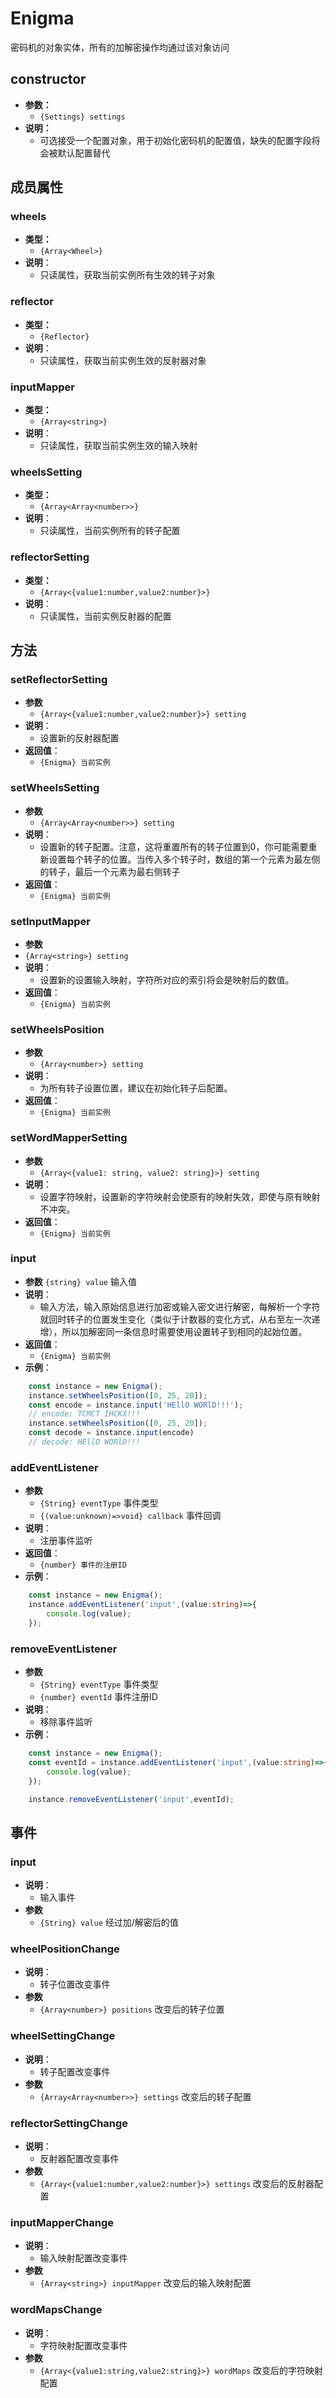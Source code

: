 # Enigma

密码机的对象实体，所有的加解密操作均通过该对象访问

## constructor

- **参数：**
  - `{Settings} settings`
- **说明：**
  - 可选接受一个配置对象，用于初始化密码机的配置值，缺失的配置字段将会被默认配置替代

## 成员属性

### wheels

- **类型：**
  - `{Array<Wheel>}`
- **说明**：
  - 只读属性，获取当前实例所有生效的转子对象

### reflector

- **类型：**
  - `{Reflector}`
- **说明**：
  - 只读属性，获取当前实例生效的反射器对象

### inputMapper

- **类型：**
  - `{Array<string>}`
- **说明**：
  - 只读属性，获取当前实例生效的输入映射

### wheelsSetting

- **类型：**
  - `{Array<Array<number>>}`
- **说明**：
  - 只读属性，当前实例所有的转子配置

### reflectorSetting

- **类型：**
  - `{Array<{value1:number,value2:number}>}`
- **说明**：
  - 只读属性，当前实例反射器的配置

## 方法

### setReflectorSetting

- **参数**
  - `{Array<{value1:number,value2:number}>} setting`
- **说明**：
  - 设置新的反射器配置
- **返回值**：
  - `{Enigma} 当前实例`

### setWheelsSetting

- **参数**
  - `{Array<Array<number>>} setting`
- **说明**：
  - 设置新的转子配置。注意，这将重置所有的转子位置到0，你可能需要重新设置每个转子的位置。当传入多个转子时，数组的第一个元素为最左侧的转子，最后一个元素为最右侧转子
- **返回值**：
  - `{Enigma} 当前实例`

### setInputMapper

- **参数**
- `{Array<string>} setting`
- **说明**：
  - 设置新的设置输入映射，字符所对应的索引将会是映射后的数值。
- **返回值**：
  - `{Enigma} 当前实例`

### setWheelsPosition

- **参数**
  - `{Array<number>} setting`
- **说明**：
  - 为所有转子设置位置，建议在初始化转子后配置。
- **返回值**：
  - `{Enigma} 当前实例`

### setWordMapperSetting

- **参数**
  - `{Array<{value1: string, value2: string}>} setting`
- **说明**：
  - 设置字符映射，设置新的字符映射会使原有的映射失效，即使与原有映射不冲突。
- **返回值**：
  - `{Enigma} 当前实例`

### input

- **参数** `{string} value` 输入值
- **说明**：
  - 输入方法，输入原始信息进行加密或输入密文进行解密，每解析一个字符就回时转子的位置发生变化（类似于计数器的变化方式，从右至左一次递增），所以加解密同一条信息时需要使用设置转子到相同的起始位置。
- **返回值**：
  - `{Enigma} 当前实例`
- **示例**：

```typescript
    const instance = new Enigma();
    instance.setWheelsPosition([0, 25, 20]);
    const encode = instance.input('HEllO WORlD!!!');
    // encode: TCMCT IHCKX!!!
    instance.setWheelsPosition([0, 25, 20]);
    const decode = instance.input(encode)
    // decode: HEllO WORlD!!!
```

### addEventListener

- **参数**
  - `{String} eventType` 事件类型
  - `{(value:unknown)=>void} callback` 事件回调
- **说明**：
  - 注册事件监听
- **返回值**：
  - `{number} 事件的注册ID`
- **示例**：

```typescript
    const instance = new Enigma();
    instance.addEventListener('input',(value:string)=>{
        console.log(value);
    });
```

### removeEventListener

- **参数**
  - `{String} eventType` 事件类型
  - `{number} eventId` 事件注册ID
- **说明**：
  - 移除事件监听
- **示例**：

```typescript
    const instance = new Enigma();
    const eventId = instance.addEventListener('input',(value:string)=>{
        console.log(value);
    });

    instance.removeEventListener('input',eventId);

```

## 事件

### input

- **说明**：
  - 输入事件
- **参数**
  - `{String} value` 经过加/解密后的值

### wheelPositionChange

- **说明**：
  - 转子位置改变事件
- **参数**
  - `{Array<number>} positions` 改变后的转子位置

### wheelSettingChange

- **说明**：
  - 转子配置改变事件
- **参数**
  - `{Array<Array<number>>} settings` 改变后的转子配置

### reflectorSettingChange

- **说明**：
  - 反射器配置改变事件
- **参数**
  - `{Array<{value1:number,value2:number}>} settings` 改变后的反射器配置

### inputMapperChange

- **说明**：
  - 输入映射配置改变事件
- **参数**
  - `{Array<string>} inputMapper` 改变后的输入映射配置

### wordMapsChange

- **说明**：
  - 字符映射配置改变事件
- **参数**
  - `{Array<{value1:string,value2:string}>} wordMaps` 改变后的字符映射配置
